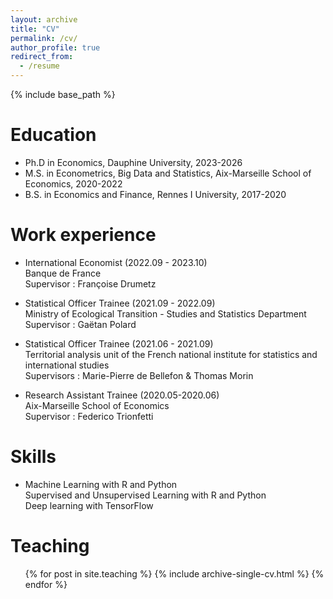 ```yaml
---
layout: archive
title: "CV"
permalink: /cv/
author_profile: true
redirect_from:
  - /resume
---
```


{% include base_path %}

Education
======

* Ph.D in Economics, Dauphine University, 2023-2026 
* M.S. in Econometrics, Big Data and Statistics, Aix-Marseille School of Economics, 2020-2022
* B.S. in Economics and Finance, Rennes I University, 2017-2020

Work experience
======
   
* International Economist (2022.09 - 2023.10) \
     Banque de France \
     Supervisor : Françoise Drumetz 
      
* Statistical Officer Trainee (2021.09 - 2022.09) \
    Ministry of Ecological Transition - Studies and Statistics Department \
    Supervisor : Gaëtan Polard

* Statistical Officer Trainee (2021.06 - 2021.09) \
    Territorial analysis unit of the French national institute for statistics and international studies \
    Supervisors : Marie-Pierre de Bellefon & Thomas Morin
 
*  Research Assistant Trainee (2020.05-2020.06) \
    Aix-Marseille School of Economics \
    Supervisor : Federico Trionfetti

Skills
======
  * Machine Learning with R and Python \
        Supervised and Unsupervised Learning with R and Python \
        Deep learning with TensorFlow

  
Teaching
======
  <ul>{% for post in site.teaching %}
    {% include archive-single-cv.html %}
  {% endfor %}</ul>
  

